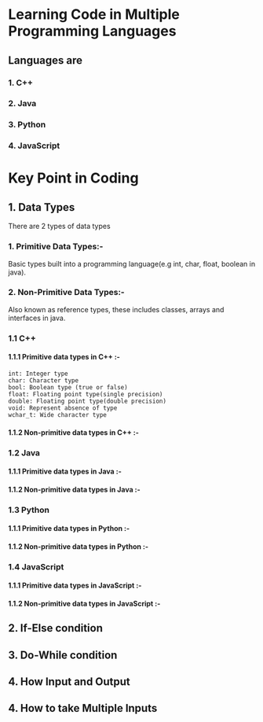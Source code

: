 # Learning Code in Multiple Programming Languages

## Languages are

### 1. C++

### 2. Java

### 3. Python

### 4. JavaScript

# Key Point in Coding

## 1. Data Types

There are 2 types of data types

### 1. Primitive Data Types:-

Basic types built into a programming language(e.g int, char, float, boolean in java).

### 2. Non-Primitive Data Types:-

Also known as reference types, these includes classes, arrays and interfaces in java.

### 1.1 C++

#### 1.1.1 Primitive data types in C++ :-
    int: Integer type
    char: Character type
    bool: Boolean type (true or false)
    float: Floating point type(single precision)
    double: Floating point type(double precision)
    void: Represent absence of type
    wchar_t: Wide character type

#### 1.1.2 Non-primitive data types in C++ :-

### 1.2 Java

#### 1.1.1 Primitive data types in Java :-

#### 1.1.2 Non-primitive data types in Java :-

### 1.3 Python

#### 1.1.1 Primitive data types in Python :-

#### 1.1.2 Non-primitive data types in Python :-

### 1.4 JavaScript

#### 1.1.1 Primitive data types in JavaScript :-

#### 1.1.2 Non-primitive data types in JavaScript :-

## 2. If-Else condition

## 3. Do-While condition

## 4. How Input and Output

## 4. How to take Multiple Inputs 